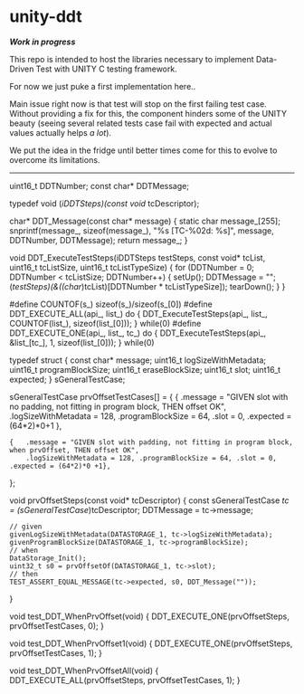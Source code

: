 # unity-ddt

***Work in progress***

This repo is intended to host the libraries necessary to implement Data-Driven Test with UNITY C testing framework.

For now we just puke a first implementation here..

Main issue right now is that test will stop on the first failing test case. Without providing a fix for this, the component hinders some of the UNITY beauty (seeing several related tests case fail with expected and actual values actually helps *a lot*).

We put the idea in the fridge until better times come for this to evolve to overcome its limitations.

----

uint16_t DDTNumber;
const char* DDTMessage;

typedef void (*iDDTSteps)(const void* tcDescriptor);

char* DDT_Message(const char* message)
{
	static char message_[255];
	snprintf(message_, sizeof(message_), "%s [TC-%02d: %s]", message, DDTNumber, DDTMessage);
	return message_;
}

void DDT_ExecuteTestSteps(iDDTSteps testSteps, const void* tcList, uint16_t tcListSize, uint16_t tcListTypeSize)
{
	for (DDTNumber = 0; DDTNumber < tcListSize; DDTNumber++)
	{
		setUp();
		DDTMessage = "";
		(*testSteps)(&((char*)tcList)[DDTNumber * tcListTypeSize]);
		tearDown();
	}
}

#define COUNTOF(s_) sizeof(s_)/sizeof(s_[0])
#define DDT_EXECUTE_ALL(api_, list_) do { DDT_ExecuteTestSteps(api_, list_, COUNTOF(list_), sizeof(list_[0])); } while(0)
#define DDT_EXECUTE_ONE(api_, list_, tc_) do { DDT_ExecuteTestSteps(api_, &list_[tc_], 1, sizeof(list_[0])); } while(0)

typedef struct {
	const char* message;
	uint16_t logSizeWithMetadata;
	uint16_t programBlockSize;
	uint16_t eraseBlockSize;
	uint16_t slot;
	uint16_t expected;
} sGeneralTestCase;

sGeneralTestCase prvOffsetTestCases[] = {
	{	.message = "GIVEN slot with no padding, not fitting in program block, THEN offset OK",
		.logSizeWithMetadata = 128,	.programBlockSize = 64, .slot = 0, .expected = (64*2)*0+1 },

	{	.message = "GIVEN slot with padding, not fitting in program block, when prvOffset, THEN offset OK",
		.logSizeWithMetadata = 128,	.programBlockSize = 64, .slot = 0, .expected = (64*2)*0 +1},
};

void prvOffsetSteps(const void* tcDescriptor)
{
	const sGeneralTestCase *tc = (sGeneralTestCase*)tcDescriptor;
	DDTMessage = tc->message;

	// given
	givenLogSizeWithMetadata(DATASTORAGE_1, tc->logSizeWithMetadata);
	givenProgramBlockSize(DATASTORAGE_1, tc->programBlockSize);
	// when
	DataStorage_Init();
	uint32_t s0 = prvOffsetOf(DATASTORAGE_1, tc->slot);
	// then
	TEST_ASSERT_EQUAL_MESSAGE(tc->expected, s0, DDT_Message(""));
}


void test_DDT_WhenPrvOffset(void)
{
	DDT_EXECUTE_ONE(prvOffsetSteps, prvOffsetTestCases, 0);
}

void test_DDT_WhenPrvOffset1(void)
{
	DDT_EXECUTE_ONE(prvOffsetSteps, prvOffsetTestCases, 1);
}

void test_DDT_WhenPrvOffsetAll(void)
{
	DDT_EXECUTE_ALL(prvOffsetSteps, prvOffsetTestCases, 1);
}
